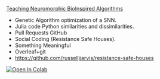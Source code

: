 
[Teaching Neuromorphic BioInspired Algorithms](https://colab.research.google.com/drive/1BBKqg6ng23DWC4z-S5o_oiekM-vFHvgp?usp=sharing)

* Genetic Algorithm optimization of a SNN.
* Julia code Python similarities and dissimilarities. 
* Pull Requests GitHub
* Social Coding (Resistance Safe Houses).
* Something Meaningful
* Overleaf+git
* https://github.com/russelljjarvis/resistance-safe-houses

[![Open In Colab](https://colab.research.google.com/assets/colab-badge.svg)](https://colab.research.google.com/drive/1BBKqg6ng23DWC4z-S5o_oiekM-vFHvgp?usp=sharing)

